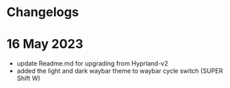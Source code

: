 # Changelogs #
# 16 May 2023
- update Readme.md for upgrading from Hyprland-v2
- added the light and dark waybar theme to waybar cycle switch (SUPER Shift W)
